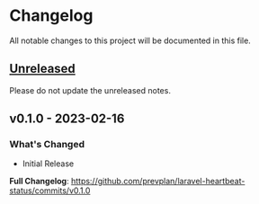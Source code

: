 # Changelog
All notable changes to this project will be documented in this file.

## [Unreleased](https://github.com/org/repo/compare/v0.1.0...HEAD)

Please do not update the unreleased notes.

## v0.1.0 - 2023-02-16

### What's Changed
* Initial Release

**Full Changelog**: https://github.com/prevplan/laravel-heartbeat-status/commits/v0.1.0

